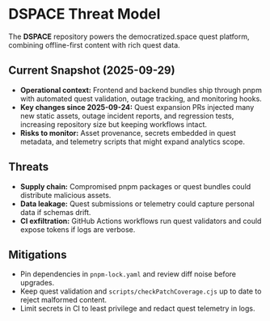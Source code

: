 # DSPACE Threat Model

The **DSPACE** repository powers the democratized.space quest platform, combining offline-first
content with rich quest data.

## Current Snapshot (2025-09-29)

- **Operational context:** Frontend and backend bundles ship through pnpm with automated quest
  validation, outage tracking, and monitoring hooks.
- **Key changes since 2025-09-24:** Quest expansion PRs injected many new static assets, outage
  incident reports, and regression tests, increasing repository size but keeping workflows intact.
- **Risks to monitor:** Asset provenance, secrets embedded in quest metadata, and telemetry scripts
  that might expand analytics scope.

## Threats

- **Supply chain:** Compromised pnpm packages or quest bundles could distribute malicious assets.
- **Data leakage:** Quest submissions or telemetry could capture personal data if schemas drift.
- **CI exfiltration:** GitHub Actions workflows run quest validators and could expose tokens if
  logs are verbose.

## Mitigations

- Pin dependencies in `pnpm-lock.yaml` and review diff noise before upgrades.
- Keep quest validation and `scripts/checkPatchCoverage.cjs` up to date to reject malformed content.
- Limit secrets in CI to least privilege and redact quest telemetry in logs.
